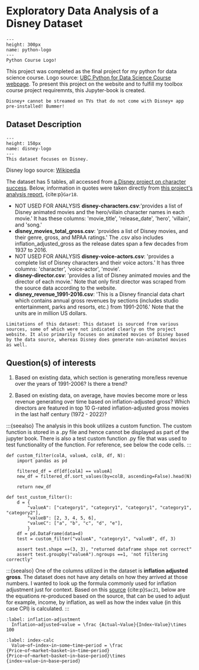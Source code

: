 # Exploratory Data Analysis of a Disney Dataset

```{figure} python-course-logo.png
---
height: 300px
name: python-logo
---
Python Course Logo!
```
This project was completed as the final project for my python for data science course. Logo source: [UBC Python for Data Science Course webpage](https://prog-learn.mds.ubc.ca/). To present this project on the website and to fulfill my toolbox course project requiremnts, this Jupyter-book is created.

```{margin} **Did you know?**
Disney+ cannot be streamed on TVs that do not come with Disney+ app pre-installed! Bummer!
```


## Dataset Description

```{figure} The_Walt_Disney_Company_Logo.png
---
height: 150px
name: disney-logo
---
This dataset focuses on Disney.
```
Disney logo source: [Wikipedia](https://en.wikipedia.org/wiki/Disney_logo)


The dataset has 5 tables, all accessed from [a Disney project on character success](https://data.world/kgarrett/disney-character-success-00-16). Below, information in quotes were taken directly from [this project's analysis report](https://data.world/kgarrett/disney-character-success-00-16/workspace/file?filename=DisneyReport.pdf), {cite:p}`Gar18`. 

- NOT USED FOR ANALYSIS **disney-characters.csv**:'provides a list of Disney animated movies and the hero/villain character names in each movie.' It has these columns: 'movie_title', 'release_date', 'hero', 'villain', and 'song.'
- **disney_movies_total_gross.csv**: 'provides a list of Disney movies, and their genre, gross, and MPAA ratings.' The .csv also includes inflation_adjusted_gross as the release dates span a few decades from 1937 to 2016.
- NOT USED FOR ANALYSIS **disney-voice-actors.csv**: 'provides a complete list of Disney characters and their voice actors.' It has three columns: 'character', 'voice-actor', 'movie'.
- **disney-director.csv**: 'provides a list of Disney animated movies and the director of each movie.' Note that only first director was scraped from the source data according to the website. 
- **disney_revenue_1991-2016.csv**: 'This is a Disney financial data chart which contains annual gross revenues by sections (includes studio entertainment, parks and resorts, etc.) from 1991-2016.' Note that the units are in million US dollars. 

```{note}
Limitations of this dataset: This dataset is sourced from various sources, some of which were not indicated clearly on the project website. It also primarily focuses on animated movies of Disney based by the data source, whereas Disney does generate non-animated movies as well.
```

## Question(s) of interests

1. Based on existing data, which section is generating more/less revenue over the years of 1991-2006? Is there a trend? 

2. Based on existing data, on average, have movies become more or less revenue generating over time based on inflation-adjusted gross? Which directors are featured in top 10 G-rated inflation-adjusted gross movies in the last half century (1972 - 2022)? 

:::{seealso}
The analysis in this book utilizes a custom function. The custom function is stored in a .py file and hence cannot be displayed as part of the jupyter book. There is also a test custom function .py file that was used to test functionality of the function. For reference, see below the code cells.
:::

```
def custom_filter(colA, valueA, colB, df, N):
    import pandas as pd

    filtered_df = df[df[colA] == valueA]
    new_df = filtered_df.sort_values(by=colB, ascending=False).head(N)

    return new_df
```

```
def test_custom_filter():
    d = {
        "valueA": ["category1", "category1", "category1", "category1", "category2"],
        "valueB": [2, 3, 4, 5, 6],
        "valueC": ["a", "b", "c", "d", "e"],
        }
    df = pd.DataFrame(data=d)
    test = custom_filter("valueA", "category1", "valueB", df, 3)
    
    assert test.shape ==(3, 3), "returned dataframe shape not correct"
    assert test.groupby("valueA").ngroups ==1, 'not filtering correctly"
```


:::{seealso}
One of the columns utilized in the dataset is **inflation adjusted gross**. The dataset does not have any details on how they arrived at those numbers. I wanted to look up the formula commonly used for inflation adjustment just for context. Based on this [source](https://timeseriesreasoning.com/contents/inflation-adjustment/) {cite:p}`Sac21`, below are the equations re-produced based on the source, that can be used to adjust for example, income, by inflation, as well as how the index value (in this case CPI) is calculated.
:::


```{math}
:label: inflation-adjustment
  Inflation~adjusted~value = \frac {Actual~Value}{Index~Value}\times 100
```

```{math}
:label: index-calc
  Value~of~index~in~some~time~period = \frac {Price~of~market~basket~in~time~period}{Price~of~market~basket~in~base~period}\times {index~value~in~base~period}
```
